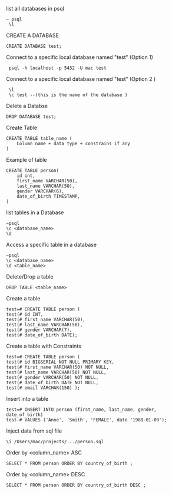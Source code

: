 list all databases in psql  
```console
~ psql
 \l 
```
CREATE  A DATABASE  
```console
CREATE DATABASE test;
```
Connect to a specific local database named "test" (Option 1)
```console
 psql -h localhost -p 5432 -U mac test
```
Connect to a specific local database named "test" (Option 2 ) 
```console
 \l
 \c test --(this is the name of the database )
```
Delete a Databse 
```console
DROP DATABASE test;
```
Create Table
```console
CREATE TABLE table_name (
    Column name + data type + constrains if any 
)
```
Example of table 
```console 
CREATE TABLE person(
    id int,
    first_name VARCHAR(50),
    last_name VARCHAR(50),
    gender VARCHAR(6),
    date_of_birth TIMESTAMP,
)
```

list tables in a Database
```console
~psql
\c <database_name>
\d
```
Access a specific table in a database
```console
~psql
\c <database_name>
\d <table_name>
```
Delete/Drop a table 
```console
DROP TABLE <table_name>
```
Create a table
```console
test=# CREATE TABLE person (
test(# id INT,
test(# first_name VARCHAR(50),
test(# last_name VARCHAR(50),
test(# gender VARCHAR(7),
test(# date_of_birth DATE);

```
Create a table with Constraints 
```console
test=# CREATE TABLE person (
test(# id BIGSERIAL NOT NULL PRIMARY KEY,
test(# first_name VARCHAR(50) NOT NULL,
test(# last_name VARCHAR(50) NOT NULL,
test(# gender VARCHAR(50) NOT NULL,
test(# date_of_birth DATE NOT NULL,
test(# email VARCHAR(150) );

```
Insert into a table
```console
test=# INSERT INTO person (first_name, last_name, gender, date_of_birth)
test-# VALUES ('Anne', 'Smith', 'FEMALE', date '1988-01-09');
```
Inject data from sql file 
```console
\i /Users/mac/projects/.../person.sql

```
Order by <column_name> ASC
```console
SELECT * FROM person ORDER BY country_of_birth ;
```

Order by <column_name> DESC
```console
SELECT * FROM person ORDER BY country_of_birth DESC ;
```